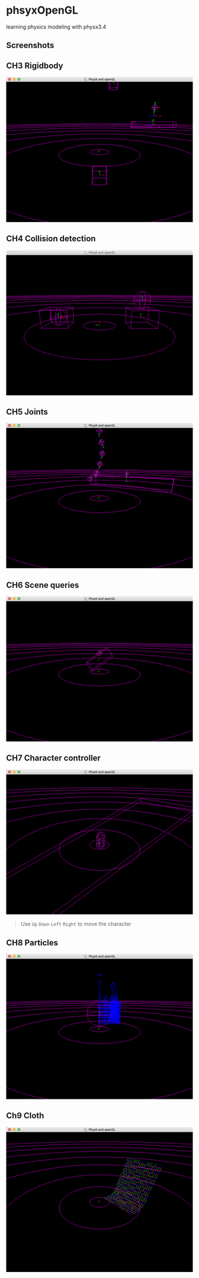 # phsyxOpenGL
learning physics modeling with physx3.4

## Screenshots

## CH3 Rigidbody

![CH3](screenshots/ch3_1_Rigidbody.png)

## CH4 Collision detection

![CH4](screenshots/ch4_1_CollisionDetection.png)

## CH5 Joints

![CH5](screenshots/ch5_1_Joints.png)

## CH6 Scene queries

![CH6](screenshots/ch6_1_SceneQueries.png)

## CH7 Character controller

![CH7](screenshots/ch7_1_CharController.png)

> Use `Up` `Down` `Left` `Right` to move the character

## CH8 Particles

![CH8](screenshots/ch8_1_Particles.png)

## Ch9 Cloth

![CH9](screenshots/ch9_1_Cloth.png)
